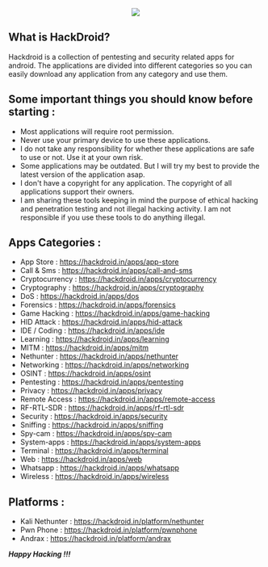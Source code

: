 <p align="center"><img src="https://hackdroid.in/assets/img/hackdroid/hackdroid.png"/></p>

## What is HackDroid?

Hackdroid is a collection of pentesting and security related apps for android. The applications are divided into different categories so you can easily download any application from any category and use them.

## Some important things you should know before starting :

- Most applications will require root permission.
- Never use your primary device to use these applications.
- I do not take any responsibility for whether these applications are safe to use or not. Use it at your own risk.
- Some applications may be outdated. But I will try my best to provide the latest version of the application asap.
- I don't have a copyright for any application. The copyright of all applications support their owners.
- I am sharing these tools keeping in mind the purpose of ethical hacking and penetration testing and not illegal hacking activity. I am not responsible if you use these tools to do anything illegal.

## Apps Categories :
 
- App Store : https://hackdroid.in/apps/app-store
- Call & Sms : https://hackdroid.in/apps/call-and-sms
- Cryptocurrency : https://hackdroid.in/apps/cryptocurrency
- Cryptography : https://hackdroid.in/apps/cryptography
- DoS : https://hackdroid.in/apps/dos
- Forensics : https://hackdroid.in/apps/forensics
- Game Hacking : https://hackdroid.in/apps/game-hacking
- HID Attack : https://hackdroid.in/apps/hid-attack
- IDE / Coding : https://hackdroid.in/apps/ide
- Learning : https://hackdroid.in/apps/learning
- MITM : https://hackdroid.in/apps/mitm
- Nethunter : https://hackdroid.in/apps/nethunter
- Networking : https://hackdroid.in/apps/networking
- OSINT : https://hackdroid.in/apps/osint
- Pentesting : https://hackdroid.in/apps/pentesting
- Privacy : https://hackdroid.in/apps/privacy
- Remote Access : https://hackdroid.in/apps/remote-access
- RF-RTL-SDR : https://hackdroid.in/apps/rf-rtl-sdr
- Security : https://hackdroid.in/apps/security
- Sniffing : https://hackdroid.in/apps/sniffing
- Spy-cam : https://hackdroid.in/apps/spy-cam
- System-apps : https://hackdroid.in/apps/system-apps
- Terminal : https://hackdroid.in/apps/terminal
- Web : https://hackdroid.in/apps/web
- Whatsapp : https://hackdroid.in/apps/whatsapp
- Wireless : https://hackdroid.in/apps/wireless

## Platforms :

- Kali Nethunter : https://hackdroid.in/platform/nethunter
- Pwn Phone : https://hackdroid.in/platform/pwnphone
- Andrax : https://hackdroid.in/platform/andrax

***Happy Hacking !!!***